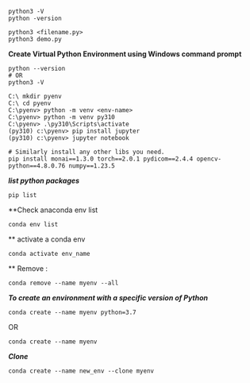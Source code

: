 
```
python3 -V
python -version

python3 <filename.py>
python3 demo.py
```

**Create Virtual Python Environment using Windows command prompt**

```
python --version
# OR
python3 -V

C:\ mkdir pyenv
C:\ cd pyenv
C:\pyenv> python -m venv <env-name>
C:\pyenv> python -m venv py310
C:\pyenv> .\py310\Scripts\activate
(py310) c:\pyenv> pip install jupyter
(py310) c:\pyenv> jupyter notebook

# Similarly install any other libs you need.
pip install monai==1.3.0 torch==2.0.1 pydicom==2.4.4 opencv-python==4.8.0.76 numpy==1.23.5
```

***list python packages***

```
pip list
```

**Check anaconda env list

```
conda env list
```

** activate a conda env

```
conda activate env_name
```

** Remove : 
```
conda remove --name myenv --all
```

***To create an environment with a specific version of Python***
```
conda create --name myenv python=3.7
```
OR 
```
conda create --name myenv
```

***Clone*** 
```
conda create --name new_env --clone myenv
```
